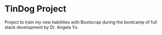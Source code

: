 # TinDog Project

Project to train my new habilities with Bootscrap during the bootcamp of full stack development by Dr. Angela Yu.
